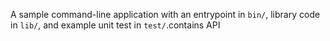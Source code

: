 A sample command-line application with an entrypoint in `bin/`, library code
in `lib/`, and example unit test in `test/`.contains API 
